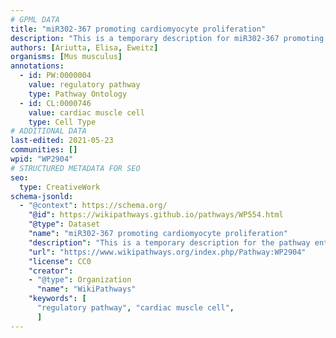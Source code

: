 ```yaml
---
# GPML DATA
title: "miR302-367 promoting cardiomyocyte proliferation"
description: "This is a temporary description for miR302-367 promoting cardiomyocyte proliferation"
authors: [Ariutta, Elisa, Eweitz]
organisms: [Mus musculus]
annotations:
  - id: PW:0000004
    value: regulatory pathway
    type: Pathway Ontology
  - id: CL:0000746
    value: cardiac muscle cell
    type: Cell Type
# ADDITIONAL DATA
last-edited: 2021-05-23
communities: []
wpid: "WP2904"
# STRUCTURED METADATA FOR SEO
seo:
  type: CreativeWork
schema-jsonld:
  - "@context": https://schema.org/
    "@id": https://wikipathways.github.io/pathways/WP554.html
    "@type": Dataset
    "name": "miR302-367 promoting cardiomyocyte proliferation"
    "description": "This is a temporary description for the pathway entitled: miR302-367 promoting cardiomyocyte proliferation"
    "url": "https://www.wikipathways.org/index.php/Pathway:WP2904"
    "license": CC0
    "creator":
    - "@type": Organization
      "name": "WikiPathways"
    "keywords": [
      "regulatory pathway", "cardiac muscle cell",
      ]
---
```

